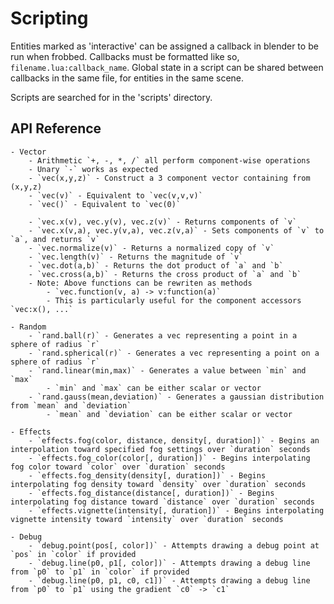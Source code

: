 Scripting
=========

Entities marked as 'interactive' can be assigned a callback in blender to be run when frobbed.
Callbacks must be formatted like so, `filename.lua:callback_name`. 
Global state in a script can be shared between callbacks in the same file, for entities in the same scene.

Scripts are searched for in the 'scripts' directory.

API Reference
-------------
	- Vector
		- Arithmetic `+, -, *, /` all perform component-wise operations
		- Unary `-` works as expected
		- `vec(x,y,z)` - Construct a 3 component vector containing from (x,y,z)
		- `vec(v)` - Equivalent to `vec(v,v,v)`
		- `vec()` - Equivalent to `vec(0)`

		- `vec.x(v), vec.y(v), vec.z(v)` - Returns components of `v`
		- `vec.x(v,a), vec.y(v,a), vec.z(v,a)` - Sets components of `v` to `a`, and returns `v`
		- `vec.normalize(v)` - Returns a normalized copy of `v`
		- `vec.length(v)` - Returns the magnitude of `v`
		- `vec.dot(a,b)` - Returns the dot product of `a` and `b`
		- `vec.cross(a,b)` - Returns the cross product of `a` and `b`
		- Note: Above functions can be rewriten as methods
			- `vec.function(v, a) -> v:function(a)`
			- This is particularly useful for the component accessors `vec:x(), ...`

	- Random
		- `rand.ball(r)` - Generates a vec representing a point in a sphere of radius `r`
		- `rand.spherical(r)` - Generates a vec representing a point on a sphere of radius `r`
		- `rand.linear(min,max)` - Generates a value between `min` and `max`
			- `min` and `max` can be either scalar or vector
		- `rand.gauss(mean,deviation)` - Generates a gaussian distribution from `mean` and `deviation`
			- `mean` and `deviation` can be either scalar or vector

	- Effects
		- `effects.fog(color, distance, density[, duration])` - Begins an interpolation toward specified fog settings over `duration` seconds
		- `effects.fog_color(color[, duration])` - Begins interpolating fog color toward `color` over `duration` seconds
		- `effects.fog_density(density[, duration])` - Begins interpolating fog density toward `density` over `duration` seconds
		- `effects.fog_distance(distance[, duration])` - Begins interpolating fog distance toward `distance` over `duration` seconds
		- `effects.vignette(intensity[, duration])` - Begins interpolating vignette intensity toward `intensity` over `duration` seconds

	- Debug
		- `debug.point(pos[, color])` - Attempts drawing a debug point at `pos` in `color` if provided
		- `debug.line(p0, p1[, color])` - Attempts drawing a debug line from `p0` to `p1` in `color` if provided
		- `debug.line(p0, p1, c0, c1])` - Attempts drawing a debug line from `p0` to `p1` using the gradient `c0` -> `c1`